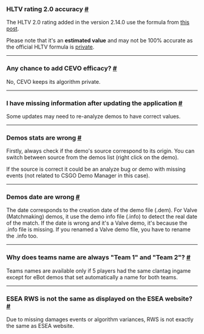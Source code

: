 <a class="anchor" id="hltv-rating"></a>

### HLTV rating 2.0 accuracy [#](/docs/analyze#hltv-rating)

The HLTV 2.0 rating added in the version 2.14.0 use the formula from [this post](https://flashed.gg/posts/reverse-engineering-hltv-rating/).

Please note that it's an **estimated value** and may not be 100% accurate as the official HLTV formula is
[private](https://www.hltv.org/news/20695/introducing-rating-20).

---

<a class="anchor" id="cevo-efficacy"></a>

### Any chance to add CEVO efficacy? [#](/docs/analyze#cevo-efficacy)

No, CEVO keeps its algorithm private.

---

<a class="anchor" id="missing-data"></a>

### I have missing information after updating the application [#](/docs/analyze#missing-data)

Some updates may need to re-analyze demos to have correct values.

---

<a class="anchor" id="wrong-stats"></a>

### Demos stats are wrong [#](/docs/analyze#wrong-stats)

Firstly, always check if the demo's source correspond to its origin. You can switch between source from the demos list (right click on the demo).

If the source is correct it could be an analyze bug or demo with missing events (not related to CSGO Demo Manager in this case).

---

<a class="anchor" id="wrong-date"></a>

### Demos date are wrong [#](/docs/analyze#wrong-date)

The date corresponds to the creation date of the demo file (.dem). For Valve (Matchmaking) demos, it use the demo info file (.info) to detect the real date of the match. If the date is wrong and it's a Valve demo, it's because the .info file is missing. If you renamed a Valve demo file, you have to rename the .info too.

---

<a class="anchor" id="teams-names"></a>

### Why does teams name are always "Team 1" and "Team 2"? [#](/docs/analyze#teams-names)

Teams names are available only if 5 players had the same clantag ingame except for eBot demos that set automatically a name for both teams.

---

<a class="anchor" id="esea-rws"></a>

### ESEA RWS is not the same as displayed on the ESEA website? [#](/docs/analyze#esea-rws)

Due to missing damages events or algorithm variances, RWS is not exactly the same as ESEA website.
